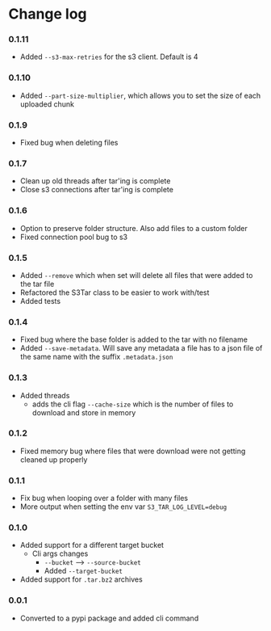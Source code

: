 # Change log


### 0.1.11
- Added `--s3-max-retries` for the s3 client. Default is 4


### 0.1.10
- Added `--part-size-multiplier`, which allows you to set the size of each uploaded chunk


### 0.1.9
- Fixed bug when deleting files


### 0.1.7
- Clean up old threads after tar'ing is complete
- Close s3 connections after tar'ing is complete


### 0.1.6
- Option to preserve folder structure. Also add files to a custom folder 
- Fixed connection pool bug to s3


### 0.1.5
- Added `--remove` which when set will delete all files that were added to the tar file
- Refactored the S3Tar class to be easier to work with/test
- Added tests


### 0.1.4
- Fixed bug where the base folder is added to the tar with no filename
- Added `--save-metadata`. Will save any metadata a file has to a json file of the same name with the suffix `.metadata.json`


### 0.1.3
- Added threads
    - adds the cli flag `--cache-size` which is the number of files to download and store in memory


### 0.1.2
- Fixed memory bug where files that were download were not getting cleaned up properly


### 0.1.1
- Fix bug when looping over a folder with many files
- More output when setting the env var `S3_TAR_LOG_LEVEL=debug`


### 0.1.0
- Added support for a different target bucket
    - Cli args changes
        - `--bucket` --> `--source-bucket`
        - Added `--target-bucket`
- Added support for `.tar.bz2` archives


### 0.0.1
- Converted to a pypi package and added cli command
